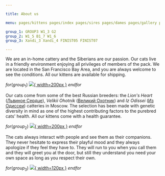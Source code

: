 ```yaml
---

title: About us

menu: pages/kittens pages/index pages/sires pages/dames pages/gallery pages/retired pages/contact pages/breed

group_1: GROUP3 W1_3 G2
group_2: W1_5 B1_7 W1_6
group_3: Xandi_3 Xandi_4 FINIST05 FINIST07

---
```



We are an in-home cattery and the Siberians are our passion. Our cats live in a friendly environment enjoying all privileges of members of the pack. We are located in the San Francisco Bay Area, and you are always welcome to see the conditions. All our kittens are available for shipping.


$for(group_1)$ [![](images/index/$body$.jpg){ width=200px }](images/index/$body$.jpg) $endfor$


Our cats come from some of the best Russian breeders:
the _Lion's Heart_ ([Львиное Сердце](http://www.lvinserdce.ru/)),
_Velikii Ohotnik_ ([Великий Охотник](http://velikiiohotnik.narod.ru/)) and
_Iz Odissei_ ([Из Одиссеи](http://izodissei.ru/))
catteries in Moscow.
The selection has been made with genetic diversity in mind as one of the highest contributing factors to the purebred cats' health. All our kittens come with a health guarantee.


$for(group_2)$ [![](images/index/$body$.jpg){ width=200px }](images/index/$body$.jpg) $endfor$


The cats always interact with people and see them as their companions. They never hesitate to express their playful mood and they always apologize if they feel they have to. They will run to you when you call them and they will greet you at the door, but still they understand you need your own space as long as you respect their own.


$for(group_3)$ [![](images/index/$body$.jpg){ width=120px }](images/index/$body$.jpg) $endfor$
